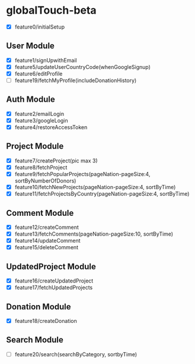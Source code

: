 # globalTouch-beta

- [x] feature0/initialSetup

## User Module

- [x] feature1/signUpwithEmail
- [x] feature5/updateUserCountryCode(whenGoogleSignup)
- [x] feature6/editProfile
- [ ] feature19/fetchMyProfile(includeDonationHistory)

## Auth Module

- [x] feature2/emailLogin
- [x] feature3/googleLogin
- [x] feature4/restoreAccessToken

## Project Module

- [x] feature7/createProject(pic max 3)
- [x] feature8/fetchProject
- [x] feature9/fetchPopularProjects(pageNation-pageSize:4, sortByNumberOfDonors)
- [x] feature10/fetchNewProjects(pageNation-pageSize:4, sortByTime)
- [x] feature11/fetchProjectsByCountry(pageNation-pageSize:4, sortByTime)

## Comment Module

- [x] feature12/createComment
- [x] feature13/fetchComments(pageNation-pageSize:10, sortByTime)
- [x] feature14/updateComment
- [x] feature15/deleteComment

## UpdatedProject Module

- [x] feature16/createUpdatedProject
- [x] feature17/fetchUpdatedProjects

## Donation Module

- [x] feature18/createDonation

## Search Module

- [ ] feature20/search(searchByCategory, sortbyTime)
